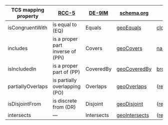 | TCS mapping property | [RCC-5](https://qsrlib.readthedocs.io/en/latest/rsts/handwritten/qsrs/rcc5.html) | [DE-9IM](https://en.wikipedia.org/wiki/DE-9IM) | [schema.org](https://schema.org) | [SKOS](https://www.w3.org/2009/08/skos-reference/skos.html)
|-|-|-|-|-|
| isCongruentWith | is equal to (EQ) | Equals | [geoEquals](https://schema.org/geoEquals) | [closeMatch](https://www.w3.org/2009/08/skos-reference/skos.html#closeMatch)
| includes | is a proper part inverse of (PPi) | Covers | [geoCovers](https://schema.org/geoCovers) | [narrowMatch](https://www.w3.org/2009/08/skos-reference/skos.html#narrowMatch)
| isIncludedIn | is a proper part of (PP) | CoveredBy | [geoCoveredBy](https://schema.org/geoCoveredBy) | [broadMatch](https://www.w3.org/2009/08/skos-reference/skos.html#broadMatch)
| partiallyOverlaps | is partially overlapping (PO) | Overlaps | [geoOverlaps](https://schema.org/geoOverlaps) | ([relatedMatch](https://www.w3.org/2009/08/skos-reference/skos.html#relatedMatch))
| isDisjointFrom | is discrete from (DR) | Disjoint | [geoDisjoint](https://schema.org/geoDisjoint) | ([relatedMatch](https://www.w3.org/2009/08/skos-reference/skos.html#relatedMatch))
| intersects | — | Intersects | [geoIntersects](https://schema.org/geoIntersects) | ([relatedMatch](https://www.w3.org/2009/08/skos-reference/skos.html#relatedMatch))